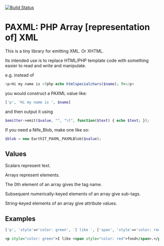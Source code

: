 [![Build Status](https://travis-ci.org/EarthlingInteractive/PAXML.svg?branch=master)](https://travis-ci.org/EarthlingInteractive/PAXML)

# PAXML: PHP Array [representation of] XML

This is a tiny library for emitting XML.  Or XHTML.

Its intended use is to replace HTML/PHP template code with something
easier to read and write and manipulate.

e.g. instead of

```php
<p>Hi my name is <?php echo htmlspecialchars($name); ?></p>
```

you would construct a PAXML value like:

```php
['p', 'Hi my name is ', $name]
```

and then output it using 

```php
$emitter->emit($value, "", "\t", function($text) { echo $text; });
```

If you need a Nife_Blob, make one like so:

```php
$blob = new EarthIT_PAXML_PAXMLBlob($value);
```

## Values

Scalars represent text.

Arrays represent elements.

The 0th element of an array gives the tag name.

Subsequent numerically-keyed elements of an array give sub-tags.

String-keyed elements of an array give attribute values.

## Examples

```php
['p', 'style'=>'color: green', 'I like ', ['span', 'style'=>'color: red', 'food'], '.']
```

```xml
<p style="color: green">I like <span style="color: red">food</span>.</p>
```
